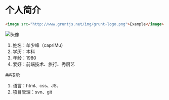 # 个人简介
```html
<image src="http://www.gruntjs.net/img/grunt-logo.png">Example</image>
```
![头像](http://www.gruntjs.net/img/grunt-logo.png)

1. 姓名：牟少峰（capriMu）
2. 学历：本科
3. 年龄：1980
4. 爱好：前端技术、旅行、秀厨艺

##技能
1. 语言：html、css、JS、
2. 项目管理：svn、git
